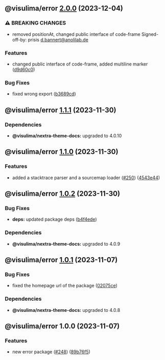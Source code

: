 ## @visulima/error [2.0.0](https://github.com/visulima/visulima/compare/@visulima/error@1.1.1...@visulima/error@2.0.0) (2023-12-04)


### ⚠ BREAKING CHANGES

* removed positionAt, changed public interface of code-frame
Signed-off-by: prisis <d.bannert@anolilab.de>

### Features

* changed public interface of code-frame, added multiline marker ([d9d60c0](https://github.com/visulima/visulima/commit/d9d60c06029f7564bc956a027d040331eddd0443))


### Bug Fixes

* fixed wrong export ([b3689cd](https://github.com/visulima/visulima/commit/b3689cd5f5479cf934d8d892ff7071feedd3b9ae))

## @visulima/error [1.1.1](https://github.com/visulima/visulima/compare/@visulima/error@1.1.0...@visulima/error@1.1.1) (2023-11-30)



### Dependencies

* **@visulima/nextra-theme-docs:** upgraded to 4.0.10

## @visulima/error [1.1.0](https://github.com/visulima/visulima/compare/@visulima/error@1.0.2...@visulima/error@1.1.0) (2023-11-30)


### Features

* added a stacktrace parser and a sourcemap loader ([#250](https://github.com/visulima/visulima/issues/250)) ([4543e44](https://github.com/visulima/visulima/commit/4543e44becc85a54cdbe7701e2c3e6601b282985))

## @visulima/error [1.0.2](https://github.com/visulima/visulima/compare/@visulima/error@1.0.1...@visulima/error@1.0.2) (2023-11-30)


### Bug Fixes

* **deps:** updated package deps ([b4f4ede](https://github.com/visulima/visulima/commit/b4f4eded7bbded62b341ade0017ab357336f3af2))



### Dependencies

* **@visulima/nextra-theme-docs:** upgraded to 4.0.9

## @visulima/error [1.0.1](https://github.com/visulima/visulima/compare/@visulima/error@1.0.0...@visulima/error@1.0.1) (2023-11-07)


### Bug Fixes

* fixed the homepage url of the package ([02075ce](https://github.com/visulima/visulima/commit/02075ce997d62c1caf79690b32dd2f931e64bebe))



### Dependencies

* **@visulima/nextra-theme-docs:** upgraded to 4.0.8

## @visulima/error 1.0.0 (2023-11-07)


### Features

* new error package ([#248](https://github.com/visulima/visulima/issues/248)) ([89b76f5](https://github.com/visulima/visulima/commit/89b76f5a455363bfc3852759d4e5f64d71b48925))
